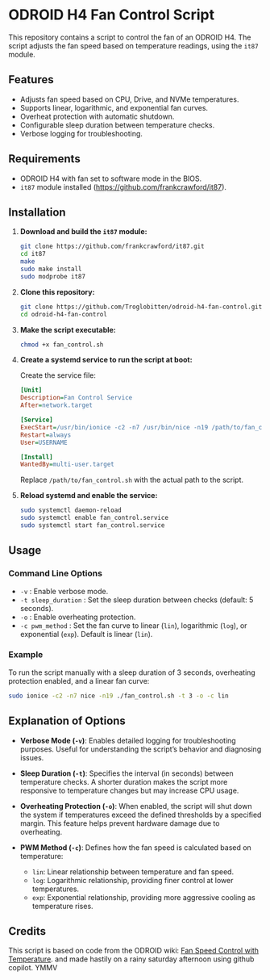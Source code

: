# ODROID H4 Fan Control Script

This repository contains a script to control the fan of an ODROID H4. The script adjusts the fan speed based on temperature readings, using the `it87` module.

## Features

- Adjusts fan speed based on CPU, Drive, and NVMe temperatures.
- Supports linear, logarithmic, and exponential fan curves.
- Overheat protection with automatic shutdown.
- Configurable sleep duration between temperature checks.
- Verbose logging for troubleshooting.

## Requirements

- ODROID H4 with fan set to software mode in the BIOS.
- `it87` module installed (https://github.com/frankcrawford/it87).

## Installation

1. **Download and build the `it87` module:**
   ```bash
   git clone https://github.com/frankcrawford/it87.git
   cd it87
   make
   sudo make install
   sudo modprobe it87
   ```

2. **Clone this repository:**
   ```bash
   git clone https://github.com/Troglobitten/odroid-h4-fan-control.git
   cd odroid-h4-fan-control
   ```

3. **Make the script executable:**
   ```bash
   chmod +x fan_control.sh
   ```

4. **Create a systemd service to run the script at boot:**

   Create the service file:
   ```ini name=/etc/systemd/system/fan_control.service
   [Unit]
   Description=Fan Control Service
   After=network.target

   [Service]
   ExecStart=/usr/bin/ionice -c2 -n7 /usr/bin/nice -n19 /path/to/fan_control.sh -t 3 -o -c lin
   Restart=always
   User=USERNAME

   [Install]
   WantedBy=multi-user.target
   ```

   Replace `/path/to/fan_control.sh` with the actual path to the script.

5. **Reload systemd and enable the service:**
   ```bash
   sudo systemctl daemon-reload
   sudo systemctl enable fan_control.service
   sudo systemctl start fan_control.service
   ```

## Usage

### Command Line Options

- `-v` : Enable verbose mode.
- `-t sleep_duration` : Set the sleep duration between checks (default: 5 seconds).
- `-o` : Enable overheating protection.
- `-c pwm_method` : Set the fan curve to linear (`lin`), logarithmic (`log`), or exponential (`exp`). Default is linear (`lin`).

### Example

To run the script manually with a sleep duration of 3 seconds, overheating protection enabled, and a linear fan curve:
```bash
sudo ionice -c2 -n7 nice -n19 ./fan_control.sh -t 3 -o -c lin
```

## Explanation of Options

- **Verbose Mode (`-v`)**:
  Enables detailed logging for troubleshooting purposes. Useful for understanding the script’s behavior and diagnosing issues.

- **Sleep Duration (`-t`)**:
  Specifies the interval (in seconds) between temperature checks. A shorter duration makes the script more responsive to temperature changes but may increase CPU usage.

- **Overheating Protection (`-o`)**:
  When enabled, the script will shut down the system if temperatures exceed the defined thresholds by a specified margin. This feature helps prevent hardware damage due to overheating.

- **PWM Method (`-c`)**:
  Defines how the fan speed is calculated based on temperature:
  - `lin`: Linear relationship between temperature and fan speed.
  - `log`: Logarithmic relationship, providing finer control at lower temperatures.
  - `exp`: Exponential relationship, providing more aggressive cooling as temperature rises.

## Credits

This script is based on code from the ODROID wiki: [Fan Speed Control with Temperature](https://wiki.odroid.com/odroid-h4/application_note/fan_speed_control_with_temp). and made hastily on a rainy saturday afternoon using github copilot. YMMV
